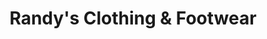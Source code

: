 ---
title: "Randy's Clothing & Footwear"
url: /falmouth/randys-clothing-und-footwear/
shop: Kleidung
---